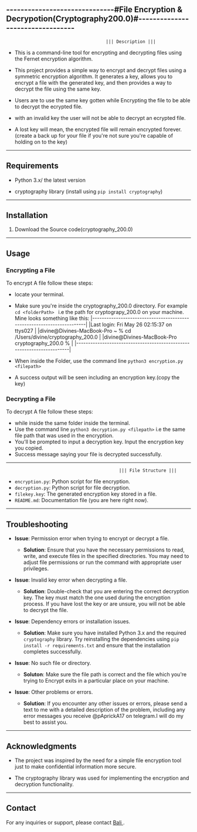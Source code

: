 


------------------------------#File Encryption & Decrypotion(Cryptography200.0)#---------------------------------
---------------------------------------------------------------------------------------------------------------
                                          ||| Description |||
 - This is a command-line tool for encrypting and decrypting files using the Fernet encryption algorithm.

 - This project provides a simple way to encrypt and decrypt files using a symmetric encryption algorithm. It generates a key, allows you to encrypt a file with the generated key, and then provides a way to decrypt the file using the same key.

 - Users are to use the same key gotten while Encrypting the file to be able to decrypt the ecrypted file.

 - with an invalid key the user will not be able to decrypt an ecrypted file.

 - A lost key will mean, the encrypted file will remain encrypted forever. (create a back up for your file if you're not sure you're capable of holding on to the key)

 --------------------------------------------------------------------------------------------------------------------------

## Requirements
- Python 3.x/ the latest version

- cryptography library (install using `pip install cryptography`)

---------------------------------------------------------------------------------------------------------------------------

## Installation

1.  Download the Source code(cryptography_200.0)

----------------------------------------------------------------------------------------------------------------------------

## Usage
### Encrypting a File
To encrypt A file follow these steps:

- locate your terminal.
- Make sure you're inside the cryptography_200.0 directory. For example `cd <folderPath> ` i.e the path for cryptograpy_200.0 on your machine.
Mine looks something like this:
|-----------------------------------------------------------------------|
|Last login: Fri May 26 02:15:37 on ttys027                             |
|divine@Divines-MacBook-Pro ~ % cd /Users/divine/cryptography_200.0     |
|divine@Divines-MacBook-Pro cryptography_200.0 %                        |
|-----------------------------------------------------------------------|

- When inside the Folder, use the command line `python3 encryption.py <filepath>` 
- A success output will be seen including an encryption key.(copy the key)


### Decrypting a File
To decrypt A file follow these steps:

- while inside the same folder inside the terminal.
- Use the command line `python3 decryption.py <filepath>` i.e the same file path that was used in the encryption.
- You'll be prompted to input a decryption key. Input the encryption key you copied.
- Success message saying your file is decrypted successfully.

------------------------------------------------------------------------------------------------------------------------------------

                                               ||| File Structure |||
- `encryption.py`: Python script for file encryption.
- `decryption.py`: Python script for file decryption.
- `filekey.key`: The generated encryption key stored in a file.
- `README.md`: Documentation file (you are here right now).


------------------------------------------------------------------------------------------------------------------------------------

## Troubleshooting
- **Issue**: Permission error when trying to encrypt or decrypt a file.
  - **Solution**: Ensure that you have the necessary permissions to read, write, and execute files in the specified directories. You may need to adjust file permissions or run the command with appropriate user privileges.

- **Issue**: Invalid key error when decrypting a file.
  - **Solution**: Double-check that you are entering the correct decryption key. The key must match the one used during the encryption process. If you have lost the key or are unsure, you will not be able to decrypt the file.

- **Issue**: Dependency errors or installation issues.
  - **Solution**: Make sure you have installed Python 3.x and the required `cryptography` library. Try reinstalling the dependencies using 
  `pip install -r requirements.txt` and ensure that the installation completes successfully.

- **Issue**: No such file or directory.
  - **Soluton**: Make sure the file path is correct and the file which you're trying to Encrypt exits in a particular place on your machine.

- **Issue**: Other problems or errors.
  - **Solution**: If you encounter any other issues or errors, please send a text to me with a detailed description of the problem, including any error messages you receive @pAprickA17 on telegram.I will do my best to assist you.

------------------------------------------------------------------------------------------------------------------------------------------

## Acknowledgments
- The project was inspired by the need for a simple file encryption tool just to make confidential information more secure.

- The cryptography library was used for implementing the encryption and decryption functionality.

------------------------------------------------------------------------------------------------------------------------------------------

## Contact
For any inquiries or support, please contact [ Bali ](divinebaly1188@aol.com).







